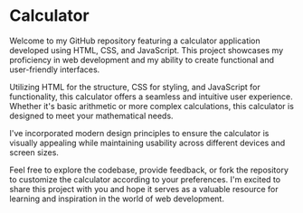 # Calculator
 
Welcome to my GitHub repository featuring a calculator application developed using HTML, CSS, and JavaScript. This project showcases my proficiency in web development and my ability to create functional and user-friendly interfaces.

Utilizing HTML for the structure, CSS for styling, and JavaScript for functionality, this calculator offers a seamless and intuitive user experience. Whether it's basic arithmetic or more complex calculations, this calculator is designed to meet your mathematical needs.

I've incorporated modern design principles to ensure the calculator is visually appealing while maintaining usability across different devices and screen sizes.

Feel free to explore the codebase, provide feedback, or fork the repository to customize the calculator according to your preferences. I'm excited to share this project with you and hope it serves as a valuable resource for learning and inspiration in the world of web development.
